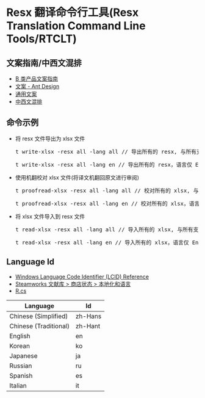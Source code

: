 # Resx 翻译命令行工具(Resx Translation Command Line Tools/RTCLT)

## 文案指南/中西文混排
- [B 类产品文案指南](https://zhuanlan.zhihu.com/p/351739115)  
- [文案 - Ant Design](https://ant.design/docs/spec/copywriting-cn)  
- [通用文案](https://design.teambition.com/doc/copywriting)  
- [中西文混排](https://design.teambition.com/doc/mixed)  

## 命令示例
- 将 resx 文件导出为 xlsx 文件
    <pre>t write-xlsx -resx all -lang all // 导出所有的 resx, 与所有支持的语言</pre>
    <pre>t write-xlsx -resx all -lang en // 导出所有的 resx，语言仅 English</pre>
- 使用机翻校对 xlsx 文件(将译文机翻回原文进行审阅)
    <pre>t proofread-xlsx -resx all -lang all // 校对所有的 xlsx, 与所有支持的语言</pre>
    <pre>t proofread-xlsx -resx all -lang en // 校对所有的 xlsx，语言仅 English</pre>
- 将 xlsx 文件导入到 resx 文件
    <pre>t read-xlsx -resx all -lang all // 导入所有的 xlsx, 与所有支持的语言</pre>
    <pre>t read-xlsx -resx all -lang en // 导入所有的 xlsx，语言仅 English</pre>


## Language Id
- [Windows Language Code Identifier (LCID) Reference](https://docs.microsoft.com/en-us/openspecs/windows_protocols/ms-lcid/a9eac961-e77d-41a6-90a5-ce1a8b0cdb9c)
- [Steamworks 文献库 > 商店状态 > 本地化和语言](https://partner.steamgames.com/doc/store/localization#supported_languages)
- [R.cs](https://github.com/SteamTools-Team/SteamTools/blob/develop/src/ST.Client.Desktop/UI/Resx/R.cs#L37-L44)

|  Language  |  Id  |
|  ----  |  ----  |
| Chinese (Simplified)  | zh-Hans |
| Chinese (Traditional)  | zh-Hant |
| English  | en |
| Korean  | ko |
| Japanese  | ja |
| Russian  | ru |
| Spanish  | es |
| Italian  | it |

